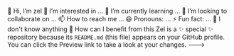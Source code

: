 👋 Hi, I’m zel
👀 I’m interested in ...
🌱 I’m currently learning ...
💞️ I’m looking to collaborate on ...
📫 How to reach me ...
😄 Pronouns: ...
⚡ Fun fact: ...
🙈 I don't know anything 
🤳 How can I benefit from this 
Zel is a ✨ special ✨ repository because its `README.md` (this file) appears on your GitHub profile.
You can click the Preview link to take a look at your changes.
--->
